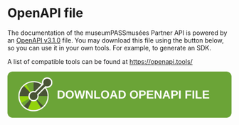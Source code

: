 # OpenAPI file

The documentation of the museumPASSmusées Partner API is powered by an [OpenAPI v3.1.0](https://www.openapis.org/) file.
You may download this file using the button below, so you can use it in your own tools. For example, to generate an SDK.

A list of compatible tools can be found at <https://openapi.tools/>

<!-- focus: false -->

[![Download OpenAPI file](https://raw.githubusercontent.com/cultuurnet/apidocs/main/assets/openapi-button.svg)](https://stoplight.io/api/v1/projects/publiq/museumpassmusees/nodes/reference/partner-api.json?deref=optimizedBundle)
